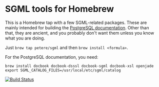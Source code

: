 SGML tools for Homebrew
=======================

This is a Homebrew tap with a few SGML-related packages.  These are mainly intended for building the [PostgreSQL documentation](http://www.postgresql.org/docs/devel/static/docguide.html). Other than that, they are ancient, and you probably don't want them unless you know what you are doing.

Just `brew tap petere/sgml` and then `brew install <formula>`.

For the PostgreSQL documentation, you need:

    brew install docbook docbook-dsssl docbook-sgml docbook-xsl openjade
    export SGML_CATALOG_FILES=/usr/local/etc/sgml/catalog

[![Build Status](https://secure.travis-ci.org/petere/homebrew-sgml.png?branch=master)](http://travis-ci.org/petere/homebrew-sgml)
